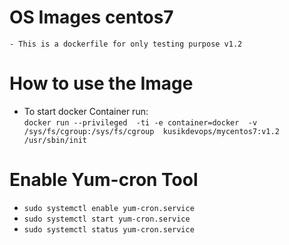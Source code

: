# OS Images centos7
    - This is a dockerfile for only testing purpose v1.2
# How to use the Image 
* To start docker Container run: \
` docker run --privileged  -ti -e container=docker  -v /sys/fs/cgroup:/sys/fs/cgroup  kusikdevops/mycentos7:v1.2 /usr/sbin/init `


# Enable Yum-cron Tool 
* ` sudo systemctl enable yum-cron.service ` 
* ` sudo systemctl start yum-cron.service ` 
* ` sudo systemctl status yum-cron.service `